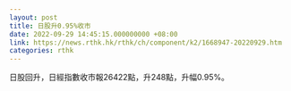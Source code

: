 ```yaml
---
layout: post
title: 日股升0.95%收市
date: 2022-09-29 14:45:15.000000000 +08:00
link: https://news.rthk.hk/rthk/ch/component/k2/1668947-20220929.htm
categories: rthk
---
```


日股回升，日經指數收市報26422點，升248點，升幅0.95%。
